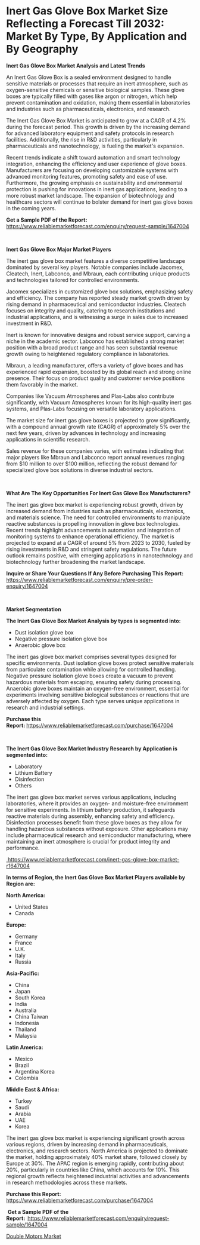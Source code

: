 <p><h1>Inert Gas Glove Box Market Size Reflecting a Forecast Till 2032: Market By Type, By Application and By Geography</h1></p><p><strong>Inert Gas Glove Box Market Analysis and Latest Trends</strong></p>
<p><p>An Inert Gas Glove Box is a sealed environment designed to handle sensitive materials or processes that require an inert atmosphere, such as oxygen-sensitive chemicals or sensitive biological samples. These glove boxes are typically filled with gases like argon or nitrogen, which help prevent contamination and oxidation, making them essential in laboratories and industries such as pharmaceuticals, electronics, and research.</p><p>The Inert Gas Glove Box Market is anticipated to grow at a CAGR of 4.2% during the forecast period. This growth is driven by the increasing demand for advanced laboratory equipment and safety protocols in research facilities. Additionally, the rise in R&D activities, particularly in pharmaceuticals and nanotechnology, is fueling the market's expansion.</p><p>Recent trends indicate a shift toward automation and smart technology integration, enhancing the efficiency and user experience of glove boxes. Manufacturers are focusing on developing customizable systems with advanced monitoring features, promoting safety and ease of use. Furthermore, the growing emphasis on sustainability and environmental protection is pushing for innovations in inert gas applications, leading to a more robust market landscape. The expansion of biotechnology and healthcare sectors will continue to bolster demand for inert gas glove boxes in the coming years.</p></p>
<p><strong>Get a Sample PDF of the Report:&nbsp;</strong> <a href="https://www.reliablemarketforecast.com/enquiry/request-sample/1647004?utm_campaign=2721&utm_medium=2&utm_source=Github&utm_content=ia&utm_term=11042025&utm_id=inert-gas-glove-box">https://www.reliablemarketforecast.com/enquiry/request-sample/1647004</a></p>
<p>&nbsp;</p>
<p><strong>Inert Gas Glove Box Major Market Players</strong></p>
<p><p>The inert gas glove box market features a diverse competitive landscape dominated by several key players. Notable companies include Jacomex, Cleatech, Inert, Labconco, and Mbraun, each contributing unique products and technologies tailored for controlled environments.</p><p>Jacomex specializes in customized glove box solutions, emphasizing safety and efficiency. The company has reported steady market growth driven by rising demand in pharmaceutical and semiconductor industries. Cleatech focuses on integrity and quality, catering to research institutions and industrial applications, and is witnessing a surge in sales due to increased investment in R&D.</p><p>Inert is known for innovative designs and robust service support, carving a niche in the academic sector. Labconco has established a strong market position with a broad product range and has seen substantial revenue growth owing to heightened regulatory compliance in laboratories.</p><p>Mbraun, a leading manufacturer, offers a variety of glove boxes and has experienced rapid expansion, boosted by its global reach and strong online presence. Their focus on product quality and customer service positions them favorably in the market.</p><p>Companies like Vacuum Atmospheres and Plas-Labs also contribute significantly, with Vacuum Atmospheres known for its high-quality inert gas systems, and Plas-Labs focusing on versatile laboratory applications.</p><p>The market size for inert gas glove boxes is projected to grow significantly, with a compound annual growth rate (CAGR) of approximately 5% over the next few years, driven by advances in technology and increasing applications in scientific research. </p><p>Sales revenue for these companies varies, with estimates indicating that major players like Mbraun and Labconco report annual revenues ranging from $10 million to over $100 million, reflecting the robust demand for specialized glove box solutions in diverse industrial sectors.</p></p>
<p>&nbsp;</p>
<p><strong>What Are The Key Opportunities For Inert Gas Glove Box Manufacturers?</strong></p>
<p><p>The inert gas glove box market is experiencing robust growth, driven by increased demand from industries such as pharmaceuticals, electronics, and materials science. The need for controlled environments to manipulate reactive substances is propelling innovation in glove box technologies. Recent trends highlight advancements in automation and integration of monitoring systems to enhance operational efficiency. The market is projected to expand at a CAGR of around 5% from 2023 to 2030, fueled by rising investments in R&D and stringent safety regulations. The future outlook remains positive, with emerging applications in nanotechnology and biotechnology further broadening the market landscape.</p></p>
<p><strong>Inquire or Share Your Questions If Any Before Purchasing This Report:</strong> <a href="https://www.reliablemarketforecast.com/enquiry/pre-order-enquiry/1647004?utm_campaign=2721&utm_medium=2&utm_source=Github&utm_content=ia&utm_term=11042025&utm_id=inert-gas-glove-box">https://www.reliablemarketforecast.com/enquiry/pre-order-enquiry/1647004</a></p>
<p>&nbsp;</p>
<p><strong>Market Segmentation</strong></p>
<p><strong>The Inert Gas Glove Box Market Analysis by types is segmented into:</strong></p>
<p><ul><li>Dust isolation glove box</li><li>Negative pressure isolation glove box</li><li>Anaerobic glove box</li></ul></p>
<p><p>The inert gas glove box market comprises several types designed for specific environments. Dust isolation glove boxes protect sensitive materials from particulate contamination while allowing for controlled handling. Negative pressure isolation glove boxes create a vacuum to prevent hazardous materials from escaping, ensuring safety during processing. Anaerobic glove boxes maintain an oxygen-free environment, essential for experiments involving sensitive biological substances or reactions that are adversely affected by oxygen. Each type serves unique applications in research and industrial settings.</p></p>
<p><strong>Purchase this Report:&nbsp;</strong><a href="https://www.reliablemarketforecast.com/purchase/1647004?utm_campaign=2721&utm_medium=2&utm_source=Github&utm_content=ia&utm_term=11042025&utm_id=inert-gas-glove-box">https://www.reliablemarketforecast.com/purchase/1647004</a></p>
<p>&nbsp;</p>
<p><strong>The Inert Gas Glove Box Market Industry Research by Application is segmented into:</strong></p>
<p><ul><li>Laboratory</li><li>Lithium Battery</li><li>Disinfection</li><li>Others</li></ul></p>
<p><p>The inert gas glove box market serves various applications, including laboratories, where it provides an oxygen- and moisture-free environment for sensitive experiments. In lithium battery production, it safeguards reactive materials during assembly, enhancing safety and efficiency. Disinfection processes benefit from these glove boxes as they allow for handling hazardous substances without exposure. Other applications may include pharmaceutical research and semiconductor manufacturing, where maintaining an inert atmosphere is crucial for product integrity and performance.</p></p>
<p><a href="https://www.reliablemarketforecast.com/inert-gas-glove-box-market-r1647004?utm_campaign=2721&utm_medium=2&utm_source=Github&utm_content=ia&utm_term=11042025&utm_id=inert-gas-glove-box">&nbsp;https://www.reliablemarketforecast.com/inert-gas-glove-box-market-r1647004</a></p>
<p><strong>In terms of Region, the Inert Gas Glove Box Market Players available by Region are:</strong></p>
<p>
    <p> <strong> North America: </strong>
        <ul>
            <li>United States</li>
            <li>Canada</li>
        </ul>
        </p> 
    <p> <strong> Europe: </strong>
        <ul>
            <li>Germany</li>
            <li>France</li>
            <li>U.K.</li>
            <li>Italy</li>
            <li>Russia</li>
        </ul>
        </p> 
    <p> <strong> Asia-Pacific: </strong>
        <ul>
            <li>China</li>
            <li>Japan</li>
            <li>South Korea</li>
            <li>India</li>
            <li>Australia</li>
            <li>China Taiwan</li>
            <li>Indonesia</li>
            <li>Thailand</li>
            <li>Malaysia</li>
        </ul>
        </p> 
    <p> <strong> Latin America: </strong>
        <ul>
            <li>Mexico</li>
            <li>Brazil</li>
            <li>Argentina Korea</li>
            <li>Colombia</li>
        </ul>
        </p> 
    <p> <strong> Middle East & Africa: </strong>
        <ul>
            <li>Turkey</li>
            <li>Saudi</li>
            <li>Arabia</li>
            <li>UAE</li>
            <li>Korea</li>
        </ul>
    </p>
    </p>
<p><p>The inert gas glove box market is experiencing significant growth across various regions, driven by increasing demand in pharmaceuticals, electronics, and research sectors. North America is projected to dominate the market, holding approximately 40% market share, followed closely by Europe at 30%. The APAC region is emerging rapidly, contributing about 20%, particularly in countries like China, which accounts for 10%. This regional growth reflects heightened industrial activities and advancements in research methodologies across these markets.</p></p>
<p><strong>Purchase this Report: </strong><a href="https://www.reliablemarketforecast.com/purchase/1647004?utm_campaign=2721&utm_medium=2&utm_source=Github&utm_content=ia&utm_term=11042025&utm_id=inert-gas-glove-box">https://www.reliablemarketforecast.com/purchase/1647004</a></p>
<p>&nbsp;<strong>Get a Sample PDF of the Report:&nbsp;&nbsp;</strong><a href="https://www.reliablemarketforecast.com/enquiry/request-sample/1647004?utm_campaign=2721&utm_medium=2&utm_source=Github&utm_content=ia&utm_term=11042025&utm_id=inert-gas-glove-box">https://www.reliablemarketforecast.com/enquiry/request-sample/1647004</a></p>
<p><strong></strong></p>
<p><p><a href="https://github.com/janskudiony/Market-Research-Report-List-1/blob/main/double-motors-market.md?utm_campaign=2721&utm_medium=2&utm_source=Github&utm_content=ia&utm_term=11042025&utm_id=inert-gas-glove-box">Double Motors Market</a></p></p>
